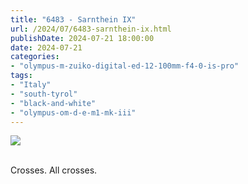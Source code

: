 ```yaml
---
title: "6483 - Sarnthein IX"
url: /2024/07/6483-sarnthein-ix.html
publishDate: 2024-07-21 18:00:00
date: 2024-07-21
categories:
- "olympus-m-zuiko-digital-ed-12-100mm-f4-0-is-pro"
tags:
- "Italy"
- "south-tyrol"
- "black-and-white"
- "olympus-om-d-e-m1-mk-iii"
---
```

<div class="container">
<div class="center"><a target="_blank" href="https://d25zfm9zpd7gm5.cloudfront.net/1200x1200/2020/20200906_090841_lr.jpg"><img class="webfeedsFeaturedVisual" src="https://d25zfm9zpd7gm5.cloudfront.net/0600x0600/2020/20200906_090841_lr.jpg" /></a></div>
</div>
<br />

Crosses. All crosses.
